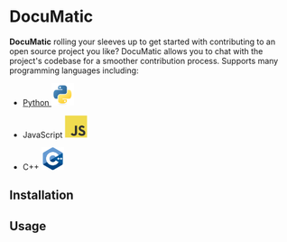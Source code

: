 # DocuMatic

 **DocuMatic** rolling your sleeves up to get started with contributing to an open source project you like? DocuMatic allows you to chat with the project's codebase for a smoother contribution process. Supports many programming languages including:
 <p align="left"> <a href="https://aws.amazon.com" target="_blank" rel="noreferrer">
  
 - Python <a href="https://www.python.org" target="_blank" rel="noreferrer"> <img src="https://raw.githubusercontent.com/devicons/devicon/master/icons/python/python-original.svg" alt="python" width="40" height="40"/> </a>
  
 - JavaScript <a href="https://developer.mozilla.org/en-US/docs/Web/JavaScript" target="_blank" rel="noreferrer"> <img src="https://raw.githubusercontent.com/devicons/devicon/master/icons/javascript/javascript-original.svg" alt="javascript" width="40" height="40"/> </a>
 
 - C++ <a href="https://www.w3schools.com/cpp/" target="_blank" rel="noreferrer"> <img src="https://raw.githubusercontent.com/devicons/devicon/master/icons/cplusplus/cplusplus-original.svg" alt="cplusplus" width="40" height="40"/> </a></a></p>

 ## Installation

 ## Usage
